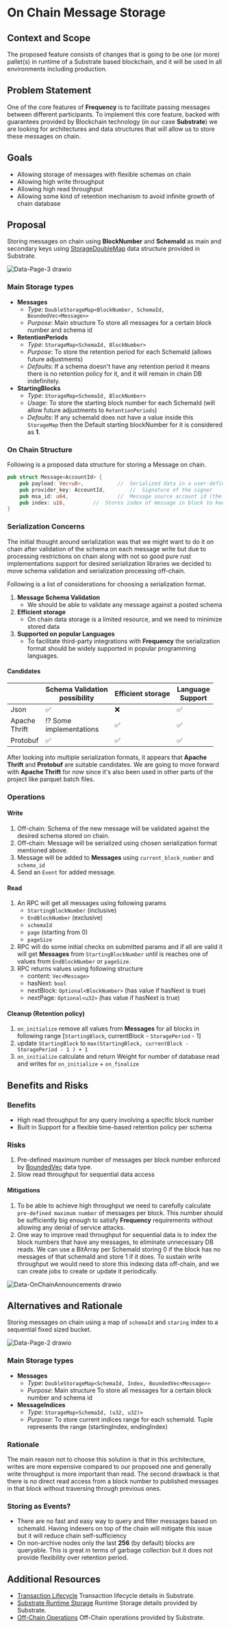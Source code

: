 # On Chain Message Storage

## Context and Scope
The proposed feature consists of changes that is going to be one (or more) pallet(s) in runtime of a
Substrate based blockchain, and it will be used in all environments including production.

## Problem Statement
One of the core features of **Frequency** is to facilitate passing messages between different
participants. To implement this core feature, backed with guarantees provided by Blockchain
technology (in our case **Substrate**) we are looking for architectures and data structures
that will allow us to store these messages on chain.

## Goals
- Allowing storage of messages with flexible schemas on chain
- Allowing high write throughput
- Allowing high read throughput
- Allowing some kind of retention mechanism to avoid infinite growth of chain database

## Proposal
Storing messages on chain using **BlockNumber** and **SchemaId** as main and secondary keys
using [StorageDoubleMap](https://paritytech.github.io/substrate/master/frame_support/storage/trait.StorageDoubleMap.html) data structure provided in Substrate.

![Data-Page-3 drawio](../docs/images/main_storage_type.png?raw=true)


### Main Storage types
- **Messages**
    - _Type_: `DoubleStorageMap<BlockNumber, SchemaId, BoundedVec<Message>>`
    - _Purpose_: Main structure To store all messages for a certain block number and schema id
- **RetentionPeriods**
    - _Type_: `StorageMap<SchemaId, BlockNumber>`
    - _Purpose_: To store the retention period for each SchemaId (allows future adjustments)
    - _Defaults_: If a schema doesn't have any retention period it means there is no retention policy
  for it, and it will remain in chain DB indefinitely.
- **StartingBlocks**
    - _Type_: `StorageMap<SchemaId, BlockNumber>`
    - _Usage_: To store the starting block number for each SchemaId (will allow future adjustments to
  `RetentionPeriods`)
    - _Defaults_: If any schemaId does not have a value inside this `StorageMap` then the Default
  starting blockNumber for it is considered as **1**.

### On Chain Structure
Following is a proposed data structure for storing a Message on chain.
```rust
pub struct Message<AccountId> {
    pub payload: Vec<u8>,		    //  Serialized data in a user-defined schemas format
    pub provider_key: AccountId,	    //  Signature of the signer
    pub msa_id: u64,                //  Message source account id (the original source of the message)
    pub index: u16,		    //  Stores index of message in block to keep total order
}
```

### Serialization Concerns
The initial thought around serialization was that we might want to do it on chain after validation
of the schema on each message write but due to processing restrictions on chain along with not
so good pure rust implementations support for desired serialization libraries we decided to move
schema validation and serialization processing off-chain.

Following is a list of considerations for choosing a serialization format.

1. **Message Schema Validation**
   - We should be able to validate any message against a posted schema
2. **Efficient storage**
   - On chain data storage is a limited resource, and we need to minimize stored data
3. **Supported on popular Languages**
   - To facilitate third-party integrations with **Frequency** the serialization format should be
   widely supported in popular programming languages.

#### Candidates

|                  | Schema Validation<br>possibility | Efficient storage | Language<br>Support               |
|------------------|----------------------------------|-------------------|-----------------------------------|
| Json             | &#9989;                          | &#10060;          | &#9989;                           |
| Apache<br>Thrift | &#8265; Some<br>implementations  | &#9989;           | &#9989;                           |
| Protobuf         | &#9989;                          | &#9989;           | &#9989;                           |

After looking into multiple serialization formats, it appears that **Apache Thrift** and **Protobuf**
are suitable candidates. We are going to move forward with **Apache Thrift** for now since it's also
been used in other parts of the project like parquet batch files.

### Operations
#### Write
1. Off-chain: Schema of the new message will be validated against the desired schema stored on chain.
2. Off-chain: Message will be serialized using chosen serialization format mentioned above.
3. Message will be added to **Messages** using `current_block_number` and `schema_id`
4. Send an `Event` for added message.

#### Read
1. An RPC will get all messages using following params
    - `StartingBlockNumber` (inclusive)
    - `EndBlockNumber` (exclusive)
    - `schemaId`
    - `page` (starting from 0)
    - `pageSize`
2. RPC will do some initial checks on submitted params and if all are valid it will get **Messages**
from `StartingBlockNumber` until is reaches one of values from `EndBlockNumber` or `pageSize`.
3. RPC returns values using following structure
    -  content: `Vec<Message>`
    -  hasNext: `bool`
    -  nextBlock: `Optional<BlockNumber>` (has value if hasNext is true)
    -  nextPage: `Optional<u32>` (has value if hasNext is true)

#### Cleanup (Retention policy)
1. `on_initialize` remove all values from **Messages** for all blocks in following range
[`StartingBlock`, currentBlock - `StoragePeriod` - 1]
2. update `StartingBlock` to `max(StartingBlock, currentBlock - StoragePeriod - 1 ) + 1`
3. `on_initialize` calculate and return Weight for number of database read and writes for
`on_initialize` +  `on_finalize`

## Benefits and Risks
### Benefits
- High read throughput for any query involving a specific block number
- Built in Support for a flexible time-based retention policy per schema
### Risks
1. Pre-defined maximum number of messages per block number enforced by [BoundedVec](https://crates.parity.io/frame_support/storage/bounded_vec/struct.BoundedVec.html) data type.
2. Slow read throughput for sequential data access

#### Mitigations
1. To be able to achieve high throughput we need to carefully calculate `pre-defined maximum number`
of messages per block. This number should be sufficiently big enough to satisfy **Frequency**
requirements without allowing any denial of service attacks.
2. One way to improve read throughput for sequential data is to index the block numbers that have
any messages, to eliminate unnecessary DB reads. We can use a BitArray per SchemaId storing
0 if the block has no messages of that schemaId and store 1 if it does. To sustain write throughput
we would need to store this indexing data off-chain, and we can create jobs to create or update
it periodically.

![Data-OnChainAnnouncements drawio](../docs/images/message_storage_bitvector.png?raw=true)
## Alternatives and Rationale
Storing messages on chain using a map of `schemaId` and `staring` index to a sequential fixed sized
bucket.

![Data-Page-2 drawio](../docs/images/message_storage_alternative.png?raw=true)

### Main Storage types
- **Messages**
    - _Type_: `DoubleStorageMap<SchemaId, Index, BoundedVec<Message>>`
    - _Purpose_: Main structure To store all messages for a certain block number and schema id
- **MessageIndices**
    - _Type_: `StorageMap<SchemaId, (u32, u32)>`
    - _Purpose_: To store current indices range for each schemaId. Tuple represents the range
  (startingIndex, endingIndex)

### Rationale
The main reason not to choose this solution is that in this architecture, writes are more expensive
compared to our proposed one and generally write throughput is more important than read.
The second drawback is that there is no direct read access from a block number to published messages
in that block without traversing through previous ones.

### Storing as Events?
- There are no fast and easy way to query and filter messages based on schemaId.
Having indexers on top of the chain will mitigate this issue but it will reduce chain self-sufficiency
- On non-archive nodes only the last **256** (by default) blocks are queryable.
This is great in terms of garbage collection but it does not provide flexibility over retention period.
## Additional Resources

* [Transaction Lifecycle](https://docs.substrate.io/learn/transaction-lifecycle/) Transaction lifecycle details in Substrate.
* [Substrate Runtime Storage](https://docs.substrate.io/build/runtime-storage/) Runtime Storage details provided by Substrate.
* [Off-Chain Operations](https://docs.substrate.io/learn/offchain-operations/) Off-Chain operations provided by Substrate.
